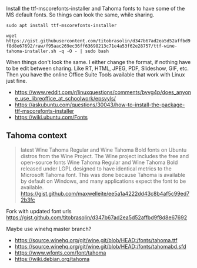 Install the ttf-mscorefonts-installer and Tahoma fonts to have some of the MS default fonts. So things can look the same, while sharing. 

`sudo apt install ttf-mscorefonts-installer`

`wget https://gist.githubusercontent.com/titobrasolin/d347b67ad2ea5d52affbd9f8d8e67692/raw/f95aac269ec36ff63698213c71e4a53f62e28757/ttf-wine-tahoma-installer.sh -q -O - | sudo bash`


When things don't look the same. I either change the format, if nothing have to be edit between sharing. Like RT, HTML, JPEG, PDF, Slideshow, GIF, etc. Then you have the online Office Suite Tools available that work with Linux just fine.

- https://www.reddit.com/r/linuxquestions/comments/bvvg4p/does_anyone_use_libreoffice_at_schoolwork/epsvyls/
- https://askubuntu.com/questions/30043/how-to-install-the-package-ttf-mscorefonts-installer
- https://wiki.ubuntu.com/Fonts

## Tahoma context

>latest Wine Tahoma Regular and Wine Tahoma Bold fonts on Ubuntu distros from the Wine Project. The Wine project includes the free and open-source fonts Wine Tahoma Regular and Wine Tahoma Bold released under LGPL designed to have identical metrics to the Microsoft Tahoma font. This was done because Tahoma is available by default on Windows, and many applications expect the font to be available. https://gist.github.com/maxwelleite/ee5a1a4222dd43c8b4af5c99ed72b3fc

Fork with updated font urls https://gist.github.com/titobrasolin/d347b67ad2ea5d52affbd9f8d8e67692

Maybe use winehq master branch?

- https://source.winehq.org/git/wine.git/blob/HEAD:/fonts/tahoma.ttf
- https://source.winehq.org/git/wine.git/blob/HEAD:/fonts/tahomabd.sfd
- https://www.wfonts.com/font/tahoma
- https://wiki.debian.org/tahoma
